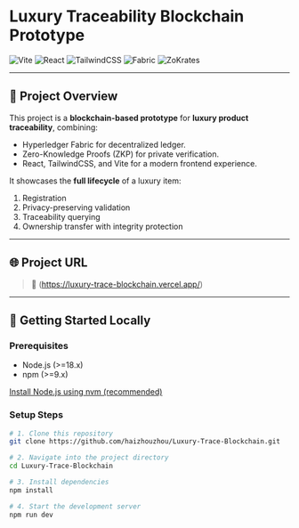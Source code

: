 # Luxury Traceability Blockchain Prototype

![Vite](https://img.shields.io/badge/Built%20with-Vite-646cff?logo=vite&logoColor=white)
![React](https://img.shields.io/badge/Frontend-React-61dafb?logo=react&logoColor=white)
![TailwindCSS](https://img.shields.io/badge/UI%20Framework-TailwindCSS-06b6d4?logo=tailwindcss&logoColor=white)
![Fabric](https://img.shields.io/badge/Blockchain-Hyperledger%20Fabric-orange?logo=hyperledger)
![ZoKrates](https://img.shields.io/badge/ZKP-zoKrates-purple?logo=ethereum&logoColor=white)

---

## 📜 Project Overview

This project is a **blockchain-based prototype** for **luxury product traceability**, combining:
- Hyperledger Fabric for decentralized ledger.
- Zero-Knowledge Proofs (ZKP) for private verification.
- React, TailwindCSS, and Vite for a modern frontend experience.

It showcases the **full lifecycle** of a luxury item:
1. Registration
2. Privacy-preserving validation
3. Traceability querying
4. Ownership transfer with integrity protection

---

## 🌐 Project URL

> 🔗 (https://luxury-trace-blockchain.vercel.app/)

---

## 🚀 Getting Started Locally

### Prerequisites
- Node.js (>=18.x)
- npm (>=9.x)

[Install Node.js using nvm (recommended)](https://github.com/nvm-sh/nvm#installing-and-updating)

### Setup Steps

```bash
# 1. Clone this repository
git clone https://github.com/haizhouzhou/Luxury-Trace-Blockchain.git

# 2. Navigate into the project directory
cd Luxury-Trace-Blockchain

# 3. Install dependencies
npm install

# 4. Start the development server
npm run dev
